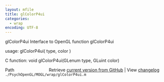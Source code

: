 ```yaml
---
layout: mfile
title: glColorP4ui
categories:
  - wrap
encoding: UTF-8
---
```


glColorP4ui  Interface to OpenGL function glColorP4ui

usage:  glColorP4ui\( type, color \)

C function:  void glColorP4ui\(GLenum type, GLuint color\)


<div class="code_header" style="text-align:right;">
  <span style="float:left;">Path&nbsp;&nbsp;</span> <span class="counter">Retrieve <a href=
  "https://raw.github.com/Psychtoolbox-3/Psychtoolbox-3/beta/./PsychOpenGL/MOGL/wrap/glColorP4ui.m">current version from GitHub</a> | View <a href=
  "https://github.com/Psychtoolbox-3/Psychtoolbox-3/commits/beta/./PsychOpenGL/MOGL/wrap/glColorP4ui.m">changelog</a></span>
</div>
<div class="code">
  <code>./PsychOpenGL/MOGL/wrap/glColorP4ui.m</code>
</div>
